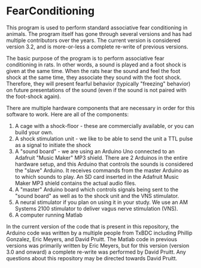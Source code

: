 # FearConditioning

This program is used to perform standard associative fear conditioning in animals. The program itself has gone through several versions and has had multiple contributors over the years. The current version is considered version 3.2, and is more-or-less a complete re-write of previous versions.

The basic purpose of the program is to perform associative fear conditioning in rats. In other words, a sound is played and a foot shock is given at the same time. When the rats hear the sound and feel the foot shock at the same time, they associate they sound with the foot shock. Therefore, they will present fearful behavior (typically "freezing" behavior) on future presentations of the sound (even if the sound is not paired with the foot-shock again).

There are multiple hardware components that are necessary in order for this software to work. Here are all of the components:

1. A cage with a shock-floor - these are commercially available, or you can build your own.
2. A shock stimulation unit - we like to be able to send the unit a TTL pulse as a signal to initiate the shock
3. A "sound board" - we are using an Arduino Uno connected to an Adafruit "Music Maker" MP3 shield. There are 2 Arduinos in the entire hardware setup, and this Arduino that controls the sounds is considered the "slave" Arduino. It receives commands from the master Arduino as to which sounds to play. An SD card inserted in the Adafruit Music Maker MP3 shield contains the actual audio files.
4. A "master" Arduino board which controls signals being sent to the "sound board" as well as to the shock unit and the VNS stimulator.
5. A neural stimulator if you plan on using it in your study. We use an AM Systems 2100 stimulator to deliver vagus nerve stimulation (VNS).
6. A computer running Matlab

In the current version of the code that is present in this repository, the Arduino code was written by a multiple people from TxBDC including Phillip Gonzalez, Eric Meyers, and David Pruitt. The Matlab code in previous versions was primarily written by Eric Meyers, but for this version (version 3.0 and onward) a complete re-write was performed by David Pruitt. Any questions about this repository may be directed towards David Pruitt.
